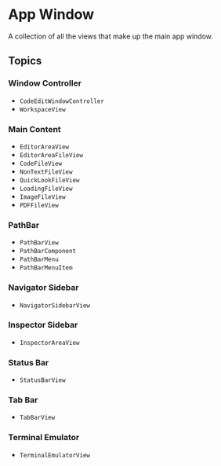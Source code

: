 # App Window

A collection of all the views that make up the main app window.

## Topics

### Window Controller

- ``CodeEditWindowController``
- ``WorkspaceView``

### Main Content

- ``EditorAreaView``
- ``EditorAreaFileView``
- ``CodeFileView``
- ``NonTextFileView``
- ``QuickLookFileView``
- ``LoadingFileView``
- ``ImageFileView``
- ``PDFFileView``

### PathBar

- ``PathBarView``
- ``PathBarComponent``
- ``PathBarMenu``
- ``PathBarMenuItem``

### Navigator Sidebar

- ``NavigatorSidebarView``

### Inspector Sidebar

- ``InspectorAreaView``

### Status Bar

- ``StatusBarView``

### Tab Bar

- ``TabBarView``

### Terminal Emulator

- ``TerminalEmulatorView``

